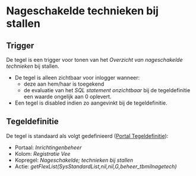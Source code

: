# Nageschakelde technieken bij stallen

## Trigger

De tegel is een trigger voor tonen van het *Overzicht van nageschakelde technieken* bij stallen.

  - De tegel is alleen zichtbaar voor inlogger wanneer:
    - deze aan hem/haar is toegekend
    - de evaluatie van het *SQL statement onzichtbaar* bij de tegeldefinitie een waarde ongelijk aan 0 oplevert.
  - Een tegel is disabled indien zo aangevinkt bij de tegeldefinitie.

## Tegeldefinitie

De tegel is standaard als volgt gedefinieerd ([Portal Tegeldefinitie](/instellen_inrichten/portaldefinitie/portal_tegel.md)):

  - Portaal: *Inrichtingenbeheer*
  - Kolom: *Registratie Vee*
  - Kopregel: *Nageschakelde; technieken bij stallen*
  - Actie: *getFlexList(SysStandardList,nil,nil,G,beheer_tbmilnagetech)*

